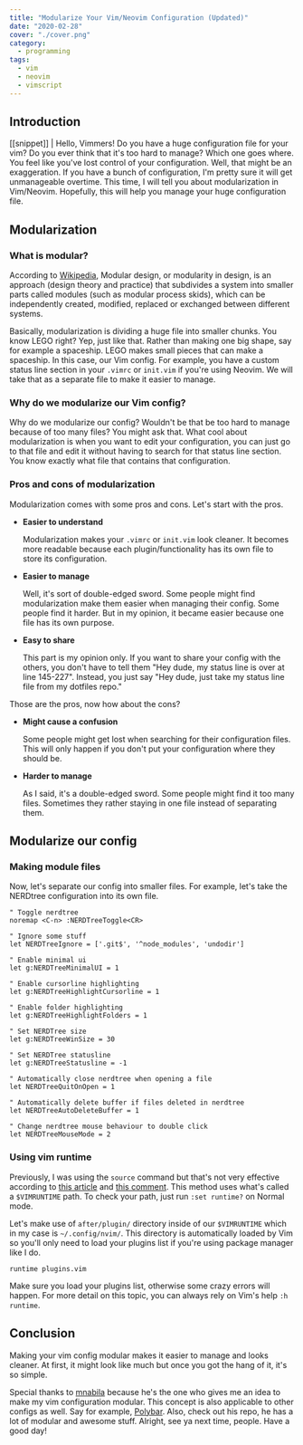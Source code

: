 ```yaml
---
title: "Modularize Your Vim/Neovim Configuration (Updated)"
date: "2020-02-28"
cover: "./cover.png"
category:
  - programming
tags:
  - vim
  - neovim
  - vimscript
---
```


## Introduction
[[snippet]]
| Hello, Vimmers! Do you have a huge configuration file for your vim? Do you ever think that it's too hard to manage? Which one goes where. You feel like you've lost control of your configuration. Well, that might be an exaggeration. If you have a bunch of configuration, I'm pretty sure it will get unmanageable overtime. This time, I will tell you about modularization in Vim/Neovim. Hopefully, this will help you manage your huge configuration file.

## Modularization
### What is modular?
According to [Wikipedia](https://en.wikipedia.org/wiki/Modular_design), Modular design, or modularity in design, is an approach (design theory and practice) that subdivides a system into smaller parts called modules (such as modular process skids), which can be independently created, modified, replaced or exchanged between different systems.

Basically, modularization is dividing a huge file into smaller chunks. You know LEGO right? Yep, just like that. Rather than making one big shape, say for example a spaceship. LEGO makes small pieces that can make a spaceship. In this case, our Vim config. For example, you have a custom status line section in your `.vimrc` or `init.vim` if you're using Neovim. We will take that as a separate file to make it easier to manage.

### Why do we modularize our Vim config?
Why do we modularize our config? Wouldn't be that be too hard to manage because of too many files? You might ask that. What cool about modularization is when you want to edit your configuration, you can just go to that file and edit it without having to search for that status line section. You know exactly what file that contains that configuration.

### Pros and cons of modularization
Modularization comes with some pros and cons. Let's start with the pros.

  - **Easier to understand**

      Modularization makes your `.vimrc` or `init.vim` look cleaner. It becomes more readable because each plugin/functionality has its own file to store its configuration.

  - **Easier to manage**

      Well, it's sort of double-edged sword. Some people might find modularization make them easier when managing their config. Some people find it harder. But in my opinion, it became easier because one file has its own purpose.

  - **Easy to share**

      This part is my opinion only. If you want to share your config with the others, you don't have to tell them "Hey dude, my status line is over at line 145-227". Instead, you just say "Hey dude, just take my status line file from my dotfiles repo."

Those are the pros, now how about the cons?

  - **Might cause a confusion**

      Some people might get lost when searching for their configuration files. This will only happen if you don't put your configuration where they should be.

  - **Harder to manage**

      As I said, it's a double-edged sword. Some people might find it too many files. Sometimes they rather staying in one file instead of separating them.

## Modularize our config
### Making module files
Now, let's separate our config into smaller files. For example, let's take the NERDtree configuration into its own file.

```vim
" Toggle nerdtree
noremap <C-n> :NERDTreeToggle<CR>

" Ignore some stuff
let NERDTreeIgnore = ['.git$', '^node_modules', 'undodir']

" Enable minimal ui
let g:NERDTreeMinimalUI = 1

" Enable cursorline highlighting
let g:NERDTreeHighlightCursorline = 1

" Enable folder highlighting
let g:NERDTreeHighlightFolders = 1

" Set NERDTree size
let g:NERDTreeWinSize = 30

" Set NERDTree statusline
let g:NERDTreeStatusline = -1

" Automatically close nerdtree when opening a file
let NERDTreeQuitOnOpen = 1

" Automatically delete buffer if files deleted in nerdtree
let NERDTreeAutoDeleteBuffer = 1

" Change nerdtree mouse behaviour to double click
let NERDTreeMouseMode = 2
```

### Using vim runtime
Previously, I was using the `source` command but that's not very effective according to [this article](https://vimways.org/2018/from-vimrc-to-vim/) and [this comment](https://www.reddit.com/r/vim/comments/faq97u/modularize_your_vim_config/fizrh23?utm_source=share&utm_medium=web2x). This method uses what's called a `$VIMRUNTIME` path. To check your path, just run `:set runtime?` on Normal mode.

Let's make use of `after/plugin/` directory inside of our `$VIMRUNTIME` which in my case is `~/.config/nvim/`. This directory is automatically loaded by Vim so you'll only need to load your plugins list if you're using package manager like I do.

```vim
runtime plugins.vim
```

Make sure you load your plugins list, otherwise some crazy errors will happen. For more detail on this topic, you can always rely on Vim's help `:h runtime`.


## Conclusion
Making your vim config modular makes it easier to manage and looks cleaner. At first, it might look like much but once you got the hang of it, it's so simple.

Special thanks to [mnabila](https://github.com/mnabila) because he's the one who gives me an idea to make my vim configuration modular. This concept is also applicable to other configs as well. Say for example, [Polybar](https://github.com/polybar/polybar). Also, check out his repo, he has a lot of modular and awesome stuff. Alright, see ya next time, people. Have a good day!
